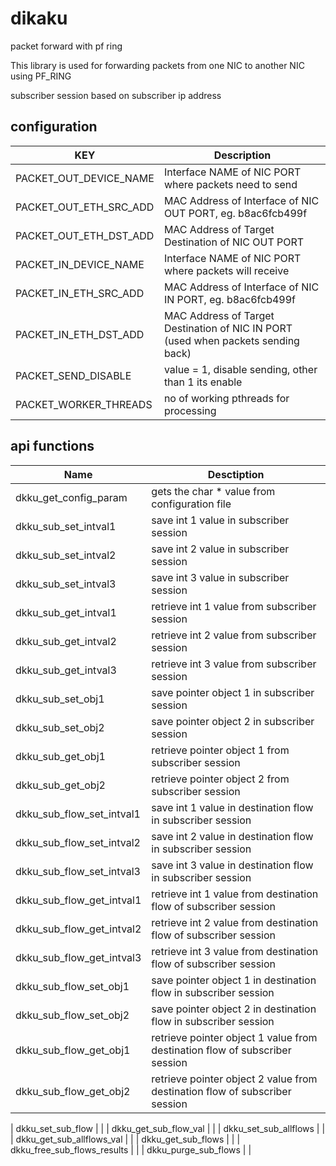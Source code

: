 # dikaku
packet forward with pf ring 

This library is used for forwarding packets from one NIC to another NIC using PF_RING

subscriber session based on subscriber ip address

configuration 
-------------
| KEY | Description |
| --- | --- |
| PACKET_OUT_DEVICE_NAME | Interface NAME of NIC PORT where packets need to send |
| PACKET_OUT_ETH_SRC_ADD | MAC Address of Interface of NIC OUT PORT, eg. b8ac6fcb499f |
| PACKET_OUT_ETH_DST_ADD | MAC Address of Target Destination of NIC OUT PORT |
| PACKET_IN_DEVICE_NAME  | Interface NAME of NIC PORT where packets will receive |
| PACKET_IN_ETH_SRC_ADD  | MAC Address of Interface of NIC IN PORT, eg. b8ac6fcb499f |
| PACKET_IN_ETH_DST_ADD  | MAC Address of Target Destination of NIC IN PORT (used when packets sending back) |
| PACKET_SEND_DISABLE    | value = 1, disable sending, other than 1 its enable | 
| PACKET_WORKER_THREADS  | no of working pthreads for processing |


api functions
---
| Name | Desctiption |
| --- | --- |
| dkku_get_config_param | gets the char * value from configuration file |
| dkku_sub_set_intval1 | save int 1 value in subscriber session |
| dkku_sub_set_intval2 | save int 2 value in subscriber session |
| dkku_sub_set_intval3 | save int 3 value in subscriber session |
| dkku_sub_get_intval1 | retrieve int 1 value from subscriber session |
| dkku_sub_get_intval2 | retrieve int 2 value from subscriber session |
| dkku_sub_get_intval3 | retrieve int 3 value from subscriber session |
| dkku_sub_set_obj1 | save pointer object 1 in subscriber session |
| dkku_sub_set_obj2 | save pointer object 2 in subscriber session |
| dkku_sub_get_obj1 | retrieve pointer object 1 from subscriber session |
| dkku_sub_get_obj2 | retrieve pointer object 2 from subscriber session |
| dkku_sub_flow_set_intval1 | save int 1 value in destination flow in subscriber session |
| dkku_sub_flow_set_intval2 | save int 2 value in destination flow in subscriber session |
| dkku_sub_flow_set_intval3 | save int 3 value in destination flow in subscriber session |
| dkku_sub_flow_get_intval1 | retrieve int 1 value from destination flow of subscriber session |
| dkku_sub_flow_get_intval2 | retrieve int 2 value from destination flow of subscriber session |
| dkku_sub_flow_get_intval3 | retrieve int 3 value from destination flow of subscriber session |
| dkku_sub_flow_set_obj1 | save pointer object 1 in destination flow in subscriber session |
| dkku_sub_flow_set_obj2 | save pointer object 2 in destination flow in subscriber session |
| dkku_sub_flow_get_obj1 | retrieve pointer object 1 value from destination flow of subscriber session |
| dkku_sub_flow_get_obj2 | retrieve pointer object 2 value from destination flow of subscriber session |

| dkku_set_sub_flow | |
| dkku_get_sub_flow_val | |
| dkku_set_sub_allflows | |
| dkku_get_sub_allflows_val | |
| dkku_get_sub_flows | |
| dkku_free_sub_flows_results | |
| dkku_purge_sub_flows | |






